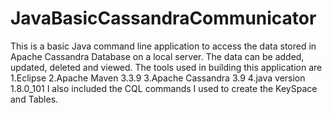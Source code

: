 # JavaBasicCassandraCommunicator
This is a basic Java command line application to access the data stored in Apache Cassandra Database on a local server.
The data can be added, updated, deleted and viewed.
The tools used in building this application are
  1.Eclipse
  2.Apache Maven 3.3.9
  3.Apache Cassandra 3.9
  4.java version 1.8.0_101
  I also included the CQL commands I used to create the KeySpace and Tables.
